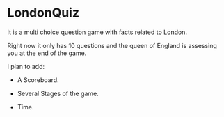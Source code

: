 # LondonQuiz

It is a multi choice question game with facts related to London.

Right now it only has 10 questions and the queen of England is assessing you at the end of the game.

I plan to add:

  + A Scoreboard.
  
  + Several Stages of the game.
  
  + Time.
